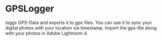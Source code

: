 GPSLogger
=========

loggs GPS-Data and exports it to gpx files. You can use it to sync your digital photos with your location via timestamp. Import the gps-file along with your photos in Adobe Lightroom 4.